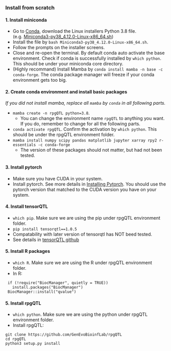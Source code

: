 ### Install from scratch

#### 1. Install miniconda
* Go to [Conda](https://docs.conda.io/en/latest/miniconda.html#linux-installers), download the Linux installers Python 3.8 file.  
(e.g. [Miniconda3-py38_4.12.0-Linux-x86_64.sh](https://repo.anaconda.com/miniconda/Miniconda3-py38_4.12.0-Linux-x86_64.sh))  
* Install the file by `bash Miniconda3-py38_4.12.0-Linux-x86_64.sh`.
* Follow the prompts on the installer screens.
* Close and re-open the terminal. By default conda auto activate the base environment. Check if conda is successfully installed by `which python`. This should be under your miniconda core directory.
* (Highly recommand) Install Mamba by `conda install mamba -n base -c conda-forge`. The conda package manager will freeze if your conda environment gets too big.

#### 2. Create conda environment and install basic packages
*If you did not install mamba, replace all `mamba` by `conda` in all following parts.*
* `mamba create -n rpgQTL python=3.8`.
   * You can change the environment name `rpgQTL` to anything you want. If you do, remember to change for all the following parts.
* `conda activate rpgQTL`. Confirm the activation by `which python`. This should be under the rpgQTL environment folder.
* `mamba install numpy scipy pandas matplotlib jupyter xarray rpy2 r-essentials -c conda-forge`
   * The version of these packages should not matter, but had not been tested.

#### 3. Install pytorch
* Make sure you have CUDA in your system.
* Install pytorch. See more details in [Installing Pytorch](https://pytorch.org/get-started/locally/). You should use the pytorch version that matched to the CUDA version you have on your system.

#### 4. Install tensorQTL
* `which pip`. Make sure we are using the pip under rpgQTL environment folder.
* `pip install tensorqtl==1.0.5`
* Compatability with later version of tensorqtl has NOT beed tested.
* See details in [tensorQTL github](https://github.com/broadinstitute/tensorqtl)

#### 5. Install R packages
* `which R`. Make sure we are using the R under rpgQTL environment folder.
* In R:
 ```
  if (!require("BiocManager", quietly = TRUE))
    install.packages("BiocManager")
  BiocManager::install("qvalue")
  ```

#### 5. Install rpgQTL
* `which python`. Make sure we are using the python under rpgQTL environment folder.
* Install rpgQTL:
```
git clone https://github.com/GenEvoBioinfLab/rpgQTL
cd rpgQTL
python3 setup.py install
```
